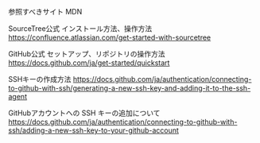 参照すべきサイト
MDN


SourceTree公式
インストール方法、操作方法
https://confluence.atlassian.com/get-started-with-sourcetree

GitHub公式
セットアップ、リポジトリの操作方法
https://docs.github.com/ja/get-started/quickstart

SSHキーの作成方法
https://docs.github.com/ja/authentication/connecting-to-github-with-ssh/generating-a-new-ssh-key-and-adding-it-to-the-ssh-agent

GitHubアカウントへの SSH キーの追加について
https://docs.github.com/ja/authentication/connecting-to-github-with-ssh/adding-a-new-ssh-key-to-your-github-account
